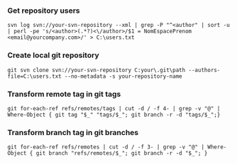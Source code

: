 ### Get repository users
`svn log svn://your-svn-repository --xml | grep -P "^<author" | sort -u | perl -pe 's/<author>(.*?)<\/author>/$1 = NomEspacePrenom <email@yourcompany.com>/' > C:\users.txt`
### Create local git repository
`git svn clone svn://your-svn-repository C:your\.git\path --authors-file=C:\users.txt --no-metadata -s your-repository-name`
### Transform remote tag in git tags
`git for-each-ref refs/remotes/tags | cut -d / -f 4- | grep -v "@" | Where-Object { git tag "$_" "tags/$_"; git branch -r -d "tags/$_";}`
### Transform branch tag in git branches
`git for-each-ref refs/remotes | cut -d / -f 3- | grep -v "@" | Where-Object { git branch "refs/remotes/$_"; git branch -r -d "$_"; }`
